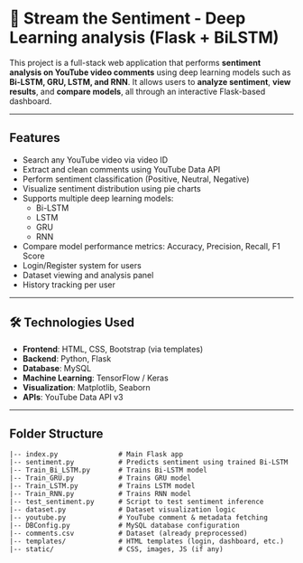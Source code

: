 # 🎯 Stream the Sentiment - Deep Learning analysis (Flask + BiLSTM)

This project is a full-stack web application that performs **sentiment analysis on YouTube video comments** using deep learning models such as **Bi-LSTM, GRU, LSTM, and RNN**. It allows users to **analyze sentiment**, **view results**, and **compare models**, all through an interactive Flask-based dashboard.

---

## Features

- Search any YouTube video via video ID
- Extract and clean comments using YouTube Data API
- Perform sentiment classification (Positive, Neutral, Negative)
- Visualize sentiment distribution using pie charts
- Supports multiple deep learning models:
  - Bi-LSTM
  - LSTM
  - GRU
  - RNN
- Compare model performance metrics: Accuracy, Precision, Recall, F1 Score
- Login/Register system for users
- Dataset viewing and analysis panel
- History tracking per user

---

## 🛠 Technologies Used

- **Frontend**: HTML, CSS, Bootstrap (via templates)
- **Backend**: Python, Flask
- **Database**: MySQL
- **Machine Learning**: TensorFlow / Keras
- **Visualization**: Matplotlib, Seaborn
- **APIs**: YouTube Data API v3

---

## Folder Structure

```plaintext
|-- index.py               # Main Flask app
|-- sentiment.py           # Predicts sentiment using trained Bi-LSTM
|-- Train_Bi_LSTM.py       # Trains Bi-LSTM model
|-- Train_GRU.py           # Trains GRU model
|-- Train_LSTM.py          # Trains LSTM model
|-- Train_RNN.py           # Trains RNN model
|-- test_sentiment.py      # Script to test sentiment inference
|-- dataset.py             # Dataset visualization logic
|-- youtube.py             # YouTube comment & metadata fetching
|-- DBConfig.py            # MySQL database configuration
|-- comments.csv           # Dataset (already preprocessed)
|-- templates/             # HTML templates (login, dashboard, etc.)
|-- static/                # CSS, images, JS (if any)
